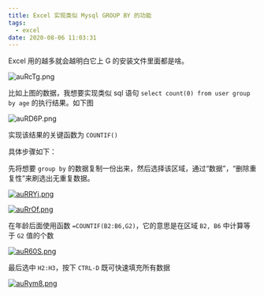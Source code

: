```yaml
---
title: Excel 实现类似 Mysql GROUP BY 的功能
tags:
  - excel
date: 2020-08-06 11:03:31
---
```



Excel 用的越多就会越明白它上 G 的安装文件里面都是啥。

<!-- more -->
<!-- toc -->

![auRcTg.png](https://s1.ax1x.com/2020/07/30/auRcTg.png)

比如上图的数据，我想要实现类似 sql 语句 `select count(0) from user group by age` 的执行结果。如下图

![auRD6P.png](https://s1.ax1x.com/2020/07/30/auRD6P.png)

实现该结果的关键函数为 `COUNTIF()`

具体步骤如下：

先将想要 `group by` 的数据复制一份出来，然后选择该区域，通过“数据”，“删除重复性”来刷选出无重复数据。

[![auRRYj.png](https://s1.ax1x.com/2020/07/30/auRRYj.png)](https://imgchr.com/i/auRRYj)

[![auRrOf.png](https://s1.ax1x.com/2020/07/30/auRrOf.png)](https://imgchr.com/i/auRrOf)

在年龄后面使用函数 `=COUNTIF(B2:B6,G2)`，它的意思是在区域 `B2, B6` 中计算等于 `G2` 值的个数

[![auR60S.png](https://s1.ax1x.com/2020/07/30/auR60S.png)](https://imgchr.com/i/auR60S)

最后选中 `H2:H3`，按下 `CTRL-D` 既可快速填充所有数据

[![auRym8.png](https://s1.ax1x.com/2020/07/30/auRym8.png)](https://imgchr.com/i/auRym8)
